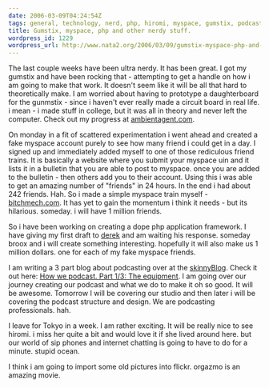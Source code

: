```yaml
---
date: 2006-03-09T04:24:54Z
tags: general, technology, nerd, php, hiromi, myspace, gumstix, podcasting, ambientagent
title: Gumstix, myspace, php and other nerdy stuff.
wordpress_id: 1229
wordpress_url: http://www.nata2.org/2006/03/09/gumstix-myspace-php-and-other-nerdy-stuff/
---
```


The last couple weeks have been ultra nerdy. It has been great. I got my gumstix and have been rocking that - attempting to get a handle on how i am going to make that work. It doesn't seem like it will be all that hard to theoretically make. I am worried about having to prototype a daughterboard for the gunmstix - since i haven't ever really made a circuit board in real life. i mean - i made stuff in college, but it was all in theory and never left the computer. Check out my progress at <a href="http://www.ambientagent.com">ambientagent.com</a>.

On monday in a fit of scattered experimentation i went ahead and created a fake myspace account purely to see how many friend i could get in a day. I signed up and immediately added myself to one of those rediculous friend trains. It is basically a website where you submit your myspace uin and it lists it in a bulletin that you are able to post to myspace. once you are added to the bulletin - then others add you to their account. Using this i was able to get an amazing number of "friends" in 24 hours. In the end i had about 242 friends. Hah. So i made a simple myspace train myself - <a href="http://www.bitchmech.com">bitchmech.com</a>. It has yet to gain the momentum i think it needs - but its hilarious. someday. i will have 1 million friends.

So i have been working on creating a dope php application framework. I have giving my first draft to <a href="http://www.broox.com">derek</a> and am waiting his response.  someday broox and i will create something interesting. hopefully it will also make us 1 million dollars. one for each of my fake myspace friends.

I am writing a 3 part blog about podcasting over at the <a href="http://www.skinnycorp.com/blog/">skinnyBlog</a>. Check it out here: <span /><a href="http://www.skinnycorp.com/blog/14/how_we_podcast_part_1_3_the_equipment">How we podcast. Part 1/3: The equipment</a>. I am going over our journey creating our podcast and what we do to make it oh so good.  It will be awesome. Tomorrow I will be covering our studio and then later i will be covering the podcast structure and design. We are podcasting professionals. hah.

I leave for Tokyo in a week. I am rather exciting. It will be really nice to see hiromi. i miss her quite a bit and would love it if she lived around here. but our world of sip phones and internet chatting is going to have to do for a minute. stupid ocean.

I think i am going to import some old pictures into flickr.
orgazmo is an amazing movie.
